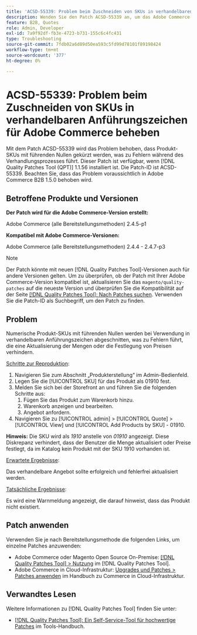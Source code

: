 ```yaml
---
title: 'ACSD-55339: Problem beim Zuschneiden von SKUs in verhandelbaren Anführungszeichen für Adobe Commerce beheben'
description: Wenden Sie den Patch ACSD-55339 an, um das Adobe Commerce-Problem zu beheben, bei dem Produkt-SKUs mit führenden Nullen gekürzt werden, was zu Verhandlungsfehlern führt.
feature: B2B, Quotes
role: Admin, Developer
exl-id: 7a9f92df-fb3e-4723-b731-155c6c4fc431
type: Troubleshooting
source-git-commit: 7fdb02a6d89d50ea593c5fd99d78101f89198424
workflow-type: tm+mt
source-wordcount: '377'
ht-degree: 0%

---
```


# ACSD-55339: Problem beim Zuschneiden von SKUs in verhandelbaren Anführungszeichen für Adobe Commerce beheben

Mit dem Patch ACSD-55339 wird das Problem behoben, dass Produkt-SKUs mit führenden Nullen gekürzt werden, was zu Fehlern während des Verhandlungsprozesses führt. Dieser Patch ist verfügbar, wenn [!DNL Quality Patches Tool (QPT)] 1.1.56 installiert ist. Die Patch-ID ist ACSD-55339. Beachten Sie, dass das Problem voraussichtlich in Adobe Commerce B2B 1.5.0 behoben wird.

## Betroffene Produkte und Versionen

**Der Patch wird für die Adobe Commerce-Version erstellt:**

Adobe Commerce (alle Bereitstellungsmethoden) 2.4.5-p1

**Kompatibel mit Adobe Commerce-Versionen:**

Adobe Commerce (alle Bereitstellungsmethoden) 2.4.4 - 2.4.7-p3

>[!NOTE]
>
>Der Patch könnte mit neuen [!DNL Quality Patches Tool]-Versionen auch für andere Versionen gelten. Um zu überprüfen, ob der Patch mit Ihrer Adobe Commerce-Version kompatibel ist, aktualisieren Sie das `magento/quality-patches` auf die neueste Version und überprüfen Sie die Kompatibilität auf der Seite [[!DNL Quality Patches Tool]: Nach Patches suchen](https://experienceleague.adobe.com/tools/commerce-quality-patches/index.html). Verwenden Sie die Patch-ID als Suchbegriff, um den Patch zu finden.

## Problem

Numerische Produkt-SKUs mit führenden Nullen werden bei Verwendung in verhandelbaren Anführungszeichen abgeschnitten, was zu Fehlern führt, die eine Aktualisierung der Mengen oder die Festlegung von Preisen verhindern.

<u>Schritte zur Reproduktion</u>:

1. Navigieren Sie zum Abschnitt „Produkterstellung“ im Admin-Bedienfeld.
1. Legen Sie die [!UICONTROL SKU] für das Produkt als 01910 fest.
1. Melden Sie sich bei der Storefront an und führen Sie die folgenden Schritte aus:
   1. Fügen Sie das Produkt zum Warenkorb hinzu.
   1. Warenkorb anzeigen und bearbeiten.
   1. Angebot anfordern.
1. Navigieren Sie zu [!UICONTROL admin] > [!UICONTROL Quote] > [!UICONTROL View] und [!UICONTROL Add Products by SKU] - 01910.

**Hinweis:** Die SKU wird als *1910* anstelle von *01910* angezeigt. Diese Diskrepanz verhindert, dass der Benutzer die Menge aktualisiert oder Preise festlegt, da im Katalog kein Produkt mit der SKU 1910 vorhanden ist.

<u>Erwartete Ergebnisse</u>:

Das verhandelbare Angebot sollte erfolgreich und fehlerfrei aktualisiert werden.

<u>Tatsächliche Ergebnisse</u>:

Es wird eine Warnmeldung angezeigt, die darauf hinweist, dass das Produkt nicht existiert.

## Patch anwenden

Verwenden Sie je nach Bereitstellungsmethode die folgenden Links, um einzelne Patches anzuwenden:

* Adobe Commerce oder Magento Open Source On-Premise: [[!DNL Quality Patches Tool] > Nutzung](/help/tools/quality-patches-tool/usage.md) im [!DNL Quality Patches Tool].
* Adobe Commerce in Cloud-Infrastruktur: [Upgrades und Patches > Patches anwenden](https://experienceleague.adobe.com/docs/commerce-cloud-service/user-guide/develop/upgrade/apply-patches.html) im Handbuch zu Commerce in Cloud-Infrastruktur.


## Verwandtes Lesen

Weitere Informationen zu [!DNL Quality Patches Tool] finden Sie unter:

* [[!DNL Quality Patches Tool]: Ein Self-Service-Tool für hochwertige Patches](/help/tools/quality-patches-tool/quality-patches-tool-to-self-serve-quality-patches.md) im Tools-Handbuch.
